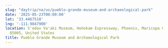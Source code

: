 ```yaml
---
slug: "daytrip/na/us/pueblo-grande-museum-and-archaeological-park"
date: '2025-05-23T00:00:00'
lat: '33.4467510'
lng: '-111.9847900'
location: S'edav Va'aki Museum, Hohokam Expressway, Phoenix, Maricopa County, Arizona,
  85005, United States
title: Pueblo Grande Museum and Archaeological Park
---
```



